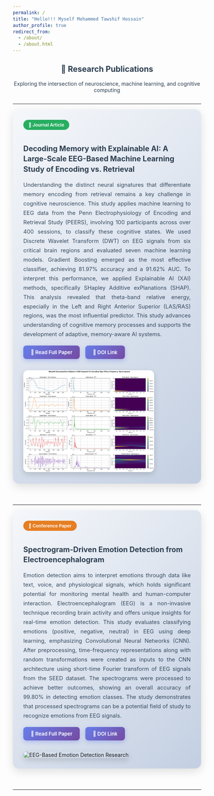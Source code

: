 ```yaml
---
permalink: /
title: "Hello!!! Myself Mohammed Tawshif Hossain"
author_profile: true
redirect_from: 
  - /about/
  - /about.html
---
```


<style>
  .project-container {
    display: flex;
    align-items: flex-start;
    justify-content: space-between;
    margin-bottom: 4em;
    gap: 30px;
    flex-wrap: wrap;
    padding: 2em;
    background: linear-gradient(135deg, #f5f7fa 0%, #c3cfe2 100%);
    border-radius: 16px;
    box-shadow: 0 8px 24px rgba(0,0,0,0.12);
    transition: transform 0.3s ease, box-shadow 0.3s ease;
  }
  
  .project-container:hover {
    transform: translateY(-5px);
    box-shadow: 0 12px 32px rgba(0,0,0,0.18);
  }
  
  .project-text {
    flex: 1 1 60%;
    min-width: 300px;
  }
  
  .project-text h4 {
    color: #2c3e50;
    font-size: 1.4em;
    margin-bottom: 0.8em;
    line-height: 1.4;
  }
  
  .project-text p {
    color: #34495e;
    line-height: 1.7;
    font-size: 1.05em;
    text-align: justify;
  }
  
  .project-image {
    flex: 1 1 35%;
    max-width: 350px;
    min-width: 250px;
  }
  
  .project-image img {
    width: 100%;
    border-radius: 12px;
    box-shadow: 0 6px 16px rgba(0,0,0,0.15);
    transition: transform 0.3s ease;
  }
  
  .project-image img:hover {
    transform: scale(1.05);
  }
  
  .project-links {
    margin-top: 1.2em;
    display: flex;
    gap: 15px;
    flex-wrap: wrap;
  }
  
  .project-link {
    display: inline-flex;
    align-items: center;
    gap: 8px;
    padding: 10px 20px;
    background: linear-gradient(135deg, #667eea 0%, #764ba2 100%);
    color: white;
    text-decoration: none;
    border-radius: 8px;
    font-weight: 600;
    font-size: 0.95em;
    transition: all 0.3s ease;
    box-shadow: 0 4px 12px rgba(102, 126, 234, 0.4);
  }
  
  .project-link:hover {
    transform: translateY(-2px);
    box-shadow: 0 6px 16px rgba(102, 126, 234, 0.6);
    color: white;
  }
  
  .publication-type {
    display: inline-block;
    padding: 6px 14px;
    background: #3498db;
    color: white;
    border-radius: 20px;
    font-size: 0.85em;
    font-weight: 600;
    margin-bottom: 0.8em;
  }
  
  .journal-badge {
    background: #27ae60;
  }
  
  .conference-badge {
    background: #e67e22;
  }
  
  .section-header {
    text-align: center;
    margin-bottom: 2em;
    color: #2c3e50;
  }
  
  @media (max-width: 768px) {
    .project-container {
      flex-direction: column;
      padding: 1.5em;
    }
    
    .project-text, .project-image {
      flex: 1 1 100%;
      max-width: 100%;
    }
  }
</style>

<div class="section-header">
  <h2>🧠 Research Publications</h2>
  <p>Exploring the intersection of neuroscience, machine learning, and cognitive computing</p>
</div>

---

<div class="project-container">
  <div class="project-text">
    <span class="publication-type journal-badge">📄 Journal Article</span>
    <h4>Decoding Memory with Explainable AI: A Large-Scale EEG-Based Machine Learning Study of Encoding vs. Retrieval</h4>
    <p>
      Understanding the distinct neural signatures that differentiate memory encoding from retrieval remains a key challenge in cognitive neuroscience. This study applies machine learning to EEG data from the Penn Electrophysiology of Encoding and Retrieval Study (PEERS), involving 100 participants across over 400 sessions, to classify these cognitive states. We used Discrete Wavelet Transform (DWT) on EEG signals from six critical brain regions and evaluated seven machine learning models. Gradient Boosting emerged as the most effective classifier, achieving 81.97% accuracy and a 91.62% AUC. To interpret this performance, we applied Explainable AI (XAI) methods, specifically SHapley Additive exPlanations (SHAP). This analysis revealed that theta-band relative energy, especially in the Left and Right Anterior Superior (LAS/RAS) regions, was the most influential predictor. This study advances understanding of cognitive memory processes and supports the development of adaptive, memory-aware AI systems.
    </p>
    <div class="project-links">
      <a class="project-link" href="https://doi.org/10.1016/j.neuri.2025.100227" target="_blank" rel="noopener noreferrer">
        📖 Read Full Paper
      </a>
      <a class="project-link" href="https://doi.org/10.1016/j.neuri.2025.100227" target="_blank" rel="noopener noreferrer">
        🔗 DOI Link
      </a>
    </div>
  </div>
  <div class="project-image">
    <img src="https://github.com/tawsifturjo/tawsifturjo.github.io/blob/master/images/RAS_Enc.png">
    
  </div>
</div>

---

<div class="project-container">
  <div class="project-text">
    <span class="publication-type conference-badge">🎤 Conference Paper</span>
    <h4>Spectrogram-Driven Emotion Detection from Electroencephalogram</h4>
    <p>
      Emotion detection aims to interpret emotions through data like text, voice, and physiological signals, which holds significant potential for monitoring mental health and human-computer interaction. Electroencephalogram (EEG) is a non-invasive technique recording brain activity and offers unique insights for real-time emotion detection. This study evaluates classifying emotions (positive, negative, neutral) in EEG using deep learning, emphasizing Convolutional Neural Networks (CNN). After preprocessing, time-frequency representations along with random transformations were created as inputs to the CNN architecture using short-time Fourier transform of EEG signals from the SEED dataset. The spectrograms were processed to achieve better outcomes, showing an overall accuracy of 99.80% in detecting emotion classes. The study demonstrates that processed spectrograms can be a potential field of study to recognize emotions from EEG signals.
    </p>
    <div class="project-links">
      <a class="project-link" href="https://doi.org/10.1109/ECCE64574.2025.11013815" target="_blank" rel="noopener noreferrer">
        📖 Read Full Paper
      </a>
      <a class="project-link" href="https://doi.org/10.1109/ECCE64574.2025.11013815" target="_blank" rel="noopener noreferrer">
        🔗 DOI Link
      </a>
    </div>
  </div>
  <div class="project-image">
    <img src="/assets/images/project2-emotion-eeg.jpg" alt="EEG-Based Emotion Detection Research">
  </div>
</div>

---

